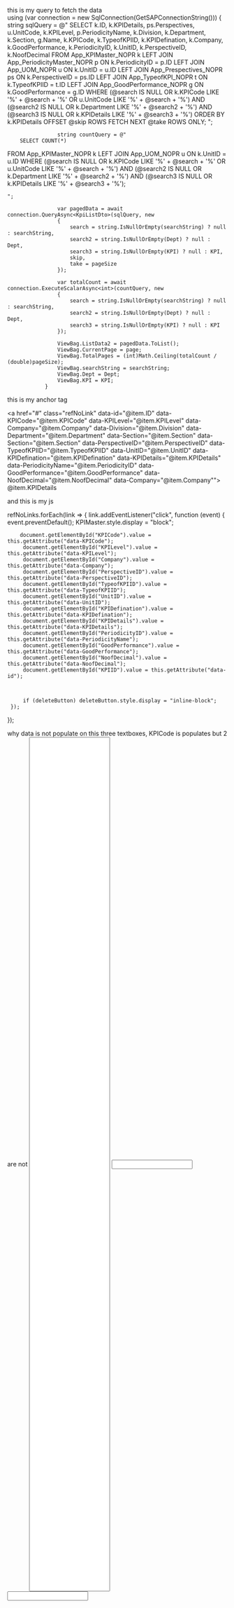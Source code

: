 this is my query to fetch the data              
   using (var connection = new SqlConnection(GetSAPConnectionString()))
                {
                    string sqlQuery = @"
        SELECT 
    k.ID,
    k.KPIDetails,
    ps.Perspectives,
    u.UnitCode,
    k.KPILevel,
    p.PeriodicityName,
    k.Division,
    k.Department,
    k.Section,
    g.Name,
    k.KPICode,
    k.TypeofKPIID,
    k.KPIDefination,
    k.Company,
    k.GoodPerformance,
    k.PeriodicityID,
    k.UnitID,
    k.PerspectiveID,
    k.NoofDecimal
FROM App_KPIMaster_NOPR k
LEFT JOIN App_PeriodicityMaster_NOPR p ON k.PeriodicityID = p.ID
LEFT JOIN App_UOM_NOPR u ON k.UnitID = u.ID
LEFT JOIN App_Prespectives_NOPR ps ON k.PerspectiveID = ps.ID
LEFT JOIN App_TypeofKPI_NOPR t ON k.TypeofKPIID = t.ID
LEFT JOIN App_GoodPerformance_NOPR g ON k.GoodPerformance = g.ID
WHERE
    (@search IS NULL OR k.KPICode LIKE '%' + @search + '%' OR u.UnitCode LIKE '%' + @search + '%')
AND (@search2 IS NULL OR k.Department LIKE '%' + @search2 + '%')
AND (@search3 IS NULL OR k.KPIDetails LIKE '%' + @search3 + '%')
ORDER BY k.KPIDetails
OFFSET @skip ROWS FETCH NEXT @take ROWS ONLY;
    ";

                    string countQuery = @"
        SELECT COUNT(*) 
FROM App_KPIMaster_NOPR k
LEFT JOIN App_UOM_NOPR u ON k.UnitID = u.ID
WHERE
    (@search IS NULL OR k.KPICode LIKE '%' + @search + '%' OR u.UnitCode LIKE '%' + @search + '%')
AND (@search2 IS NULL OR k.Department LIKE '%' + @search2 + '%')
AND (@search3 IS NULL OR k.KPIDetails LIKE '%' + @search3 + '%');

    ";

                    var pagedData = await connection.QueryAsync<KpiListDto>(sqlQuery, new
                    {
                        search = string.IsNullOrEmpty(searchString) ? null : searchString,
                        search2 = string.IsNullOrEmpty(Dept) ? null : Dept,
                        search3 = string.IsNullOrEmpty(KPI) ? null : KPI,
                        skip,
                        take = pageSize
                    });

                    var totalCount = await connection.ExecuteScalarAsync<int>(countQuery, new
                    {
                        search = string.IsNullOrEmpty(searchString) ? null : searchString,
                        search2 = string.IsNullOrEmpty(Dept) ? null : Dept,
                        search3 = string.IsNullOrEmpty(KPI) ? null : KPI
                    });

                    ViewBag.ListData2 = pagedData.ToList();
                    ViewBag.CurrentPage = page;
                    ViewBag.TotalPages = (int)Math.Ceiling(totalCount / (double)pageSize);
                    ViewBag.searchString = searchString;
                    ViewBag.Dept = Dept;
                    ViewBag.KPI = KPI;
                }

this is my anchor tag

   <a href="#"
   class="refNoLink"
   data-id="@item.ID"
   data-KPICode="@item.KPICode"
   data-KPILevel="@item.KPILevel"
   data-Company="@item.Company"
   data-Division="@item.Division"
   data-Department="@item.Department"
   data-Section="@item.Section"
   data-Section="@item.Section"
   data-PerspectiveID="@item.PerspectiveID"
   data-TypeofKPIID="@item.TypeofKPIID"
   data-UnitID="@item.UnitID"
   data-KPIDefination="@item.KPIDefination"
   data-KPIDetails="@item.KPIDetails"
   data-PeriodicityName="@item.PeriodicityID"
   data-GoodPerformance="@item.GoodPerformance"
   data-NoofDecimal="@item.NoofDecimal"
data-Company="@item.Company"">
   @item.KPIDetails
</a>

and this is my js 

 refNoLinks.forEach(link => {
     link.addEventListener("click", function (event) {
         event.preventDefault();
         KPIMaster.style.display = "block";


        document.getElementById("KPICode").value = this.getAttribute("data-KPICode");
         document.getElementById("KPILevel").value = this.getAttribute("data-KPILevel");
         document.getElementById("Company").value = this.getAttribute("data-Company");
         document.getElementById("PerspectiveID").value = this.getAttribute("data-PerspectiveID");
         document.getElementById("TypeofKPIID").value = this.getAttribute("data-TypeofKPIID");
         document.getElementById("UnitID").value = this.getAttribute("data-UnitID");
         document.getElementById("KPIDefination").value = this.getAttribute("data-KPIDefination");
         document.getElementById("KPIDetails").value = this.getAttribute("data-KPIDetails");
         document.getElementById("PeriodicityID").value = this.getAttribute("data-PeriodicityName");
         document.getElementById("GoodPerformance").value = this.getAttribute("data-GoodPerformance");
         document.getElementById("NoofDecimal").value = this.getAttribute("data-NoofDecimal");
         document.getElementById("KPIID").value = this.getAttribute("data-id");

         

         if (deleteButton) deleteButton.style.display = "inline-block";
     });
 });

why data is not populate on this three textboxes, KPICode is populates but 2 are not 
 <input asp-for="KPIDetails" class="form-control form-control-sm" autocomplete="off" id="KPIDetails" name="KPIDetails" style="height:50%;" readonly/>
<input asp-for="UnitID"  class="form-control form-control-sm col-sm-2" id="UnitID" name="UnitID" autocomplete="off" readonly>
<input class="form-control form-control-sm" id="KPICode" autocomplete="off" readonly>
